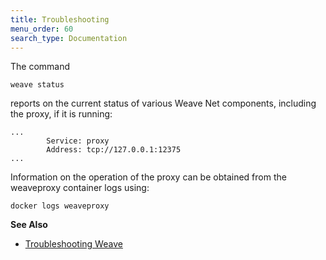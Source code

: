 ```yaml
---
title: Troubleshooting
menu_order: 60
search_type: Documentation
---
```


The command

    weave status

reports on the current status of various Weave Net components, including
the proxy, if it is running:

```
...
        Service: proxy
        Address: tcp://127.0.0.1:12375
...
```

Information on the operation of the proxy can be obtained from the
weaveproxy container logs using:

    docker logs weaveproxy

**See Also**

 * [Troubleshooting Weave](/site/troubleshooting.md)
